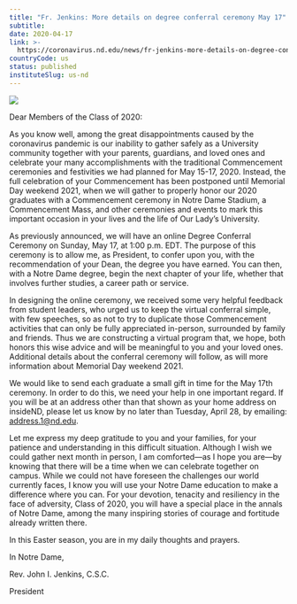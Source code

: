 ```yaml
---
title: "Fr. Jenkins: More details on degree conferral ceremony May 17"
subtitle: 
date: 2020-04-17
link: >-
  https://coronavirus.nd.edu/news/fr-jenkins-more-details-on-degree-conferral-ceremony-may-17/
countryCode: us
status: published
instituteSlug: us-nd
---
```

![](https://coronavirus.nd.edu/stylesheets/themes/ndt/v3/images/ph-dome-1200x800.jpg)

Dear Members of the Class of 2020:

As you know well, among the great disappointments caused by the coronavirus pandemic is our inability to gather safely as a University community together with your parents, guardians, and loved ones and celebrate your many accomplishments with the traditional Commencement ceremonies and festivities we had planned for May 15-17, 2020. Instead, the full celebration of your Commencement has been postponed until Memorial Day weekend 2021, when we will gather to properly honor our 2020 graduates with a Commencement ceremony in Notre Dame Stadium, a Commencement Mass, and other ceremonies and events to mark this important occasion in your lives and the life of Our Lady’s University.

As previously announced, we will have an online Degree Conferral Ceremony on Sunday, May 17, at 1:00 p.m. EDT. The purpose of this ceremony is to allow me, as President, to confer upon you, with the recommendation of your Dean, the degree you have earned. You can then, with a Notre Dame degree, begin the next chapter of your life, whether that involves further studies, a career path or service.

In designing the online ceremony, we received some very helpful feedback from student leaders, who urged us to keep the virtual conferral simple, with few speeches, so as not to try to duplicate those Commencement activities that can only be fully appreciated in-person, surrounded by family and friends. Thus we are constructing a virtual program that, we hope, both honors this wise advice and will be meaningful to you and your loved ones. Additional details about the conferral ceremony will follow, as will more information about Memorial Day weekend 2021.

We would like to send each graduate a small gift in time for the May 17th ceremony. In order to do this, we need your help in one important regard. If you will be at an address other than that shown as your home address on insideND, please let us know by no later than Tuesday, April 28, by emailing: address.1@nd.edu.

Let me express my deep gratitude to you and your families, for your patience and understanding in this difficult situation. Although I wish we could gather next month in person, I am comforted—as I hope you are—by knowing that there will be a time when we can celebrate together on campus. While we could not have foreseen the challenges our world currently faces, I know you will use your Notre Dame education to make a difference where you can. For your devotion, tenacity and resiliency in the face of adversity, Class of 2020, you will have a special place in the annals of Notre Dame, among the many inspiring stories of courage and fortitude already written there.

In this Easter season, you are in my daily thoughts and prayers.

In Notre Dame,

Rev. John I. Jenkins, C.S.C.

President